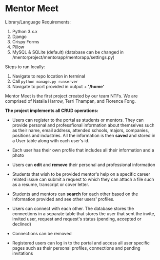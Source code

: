 # Mentor Meet

Library/Language Requirements:
1. Python 3.x.x
2. Django
3. Crispy Forms
4. Pillow
5. MySQL & SQLite (default) (database can be changed in /mentorproject/mentorapp/mentorapp/settings.py)

Steps to run locally:
1. Navigate to repo location in terminal
2. Call `python manage.py runserver`
3. Navigate to port provided in output + **'/home'**

Mentor Meet is the first project created by our team NTFs. We are comprised of Natalia Harrow, Terri Thampan, and Florence Fong. 

**The project implements all CRUD operations:** 
- Users can register to the portal as students or mentors. They can provide personal and professfional information about themselves such as their name, email address, attended schools, majors, companies, positions and industries. All the information is then **saved** and stored in a User table along with each user's id. 

- Each user has their own profile that includes all their information and a photo

- Users can **edit** and **remove** their personal and professional information

- Students that wish to be provided mentor's help on a specific career related issue can submit a request to which they can attach a file such as a resume, transcript or cover letter. 

- Students and mentors can **search** for each other based on the information provided and see other users' profiles.

- Users can connect with each other. The database stores the connections in a separate table that stores the user that sent the invite, invited user, request and request's status (pending, accepted or declined)

- Connections can be removed

- Registered users can log in to the portal and access all user specific pages such as their personal profiles, connections and pending invitations


